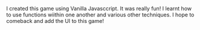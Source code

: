 I created this game using Vanilla Javasccript.
It was really fun!
I learnt how to use functions wiithin one another and various other techniques.
I hope to comeback and add the UI to this game!